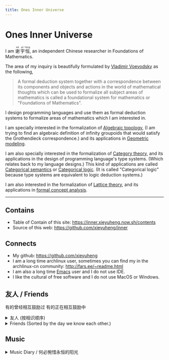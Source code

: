 ```yaml
---
title: Ones Inner Universe
---
```


# Ones Inner Universe

I am <ruby>谢<rp>(</rp><rt>xiè</rt><rp>)</rp> 宇<rp>(</rp><rt>yǔ</rt><rp>)</rp>恒<rp>(</rp><rt>héng</rt><rp>)</rp></ruby>, an independent Chinese researcher in Foundations of Mathematics.

The area of my inquiry is beautifully formulated by [Vladimir Voevodsky](https://en.wikipedia.org/wiki/Vladimir_Voevodsky) as the following,

> A formal deduction system together with a correspondence
> between its components and objects and actions in the world of mathematical thoughts
> which can be used to formalize all subject areas of mathematics
> is called a foundational system for mathematics or "Foundations of Mathematics".

I design programming languages
and use them as formal deduction systems
to formalize areas of mathematics which I am interested in.

I am specially interested in the formalization of [Algebraic topology](https://en.wikipedia.org/wiki/Algebraic_topology),
(I am trying to find an algebraic definition of infinity groupoids
that would satisfy the Grothendieck correspondence.)
and its applications in [Geometric modeling](https://en.wikipedia.org/wiki/Geometric_modeling).

I am also specially interested in the formalization of [Category theory](https://en.wikipedia.org/wiki/Category_theory),
and its applications in the design of programming language's type systems.
(Which relates back to my language designs.)
This kind of applications are called [Categorical semantics](https://ncatlab.org/nlab/show/categorical+semantics) or [Categorical logic](https://en.wikipedia.org/wiki/Categorical_logic).
(It is called "Categorical logic" because type systems are equivalent to logic deduction systems.)

I am also interested in the formalization of [Lattice theory](https://en.wikipedia.org/wiki/Lattice_(order)),
and its applications in [formal concept analysis](https://en.wikipedia.org/wiki/Formal_concept_analysis).

------

## Contains

- Table of Contain of this site: https://inner.xieyuheng.now.sh/contents
- Source of this web: https://github.com/xieyuheng/inner

## Connects

- My github: https://github.com/xieyuheng
- I am a long time archlinux user,
  sometimes you can find my in the archlinux-cn community: http://fars.ee/~readme.html
- I am also a long time [Emacs](https://en.wikipedia.org/wiki/Emacs) user and I do not use IDE.
- I like the cultural of free software and I do not use MacOS or Windows.

## 友人 / Friends

有的曾经相互鼓励过
有的正在相互鼓励中

<details>
<summary>友人 (按相识顺序)</summary>
<ul>
<li>fc: <a href="https://github.com/farseerfc" target="_blank" rel="noopener">https://github.com/farseerfc</a>
<ul>
<li><a href="https://farseerfc.me" target="_blank" rel="noopener">https://farseerfc.me</a></li>
</ul>
</li>
<li>百合: <a href="https://github.com/lilydjwg" target="_blank" rel="noopener">https://github.com/lilydjwg</a>
<ul>
<li><a href="https://blog.lilydjwg.me" target="_blank" rel="noopener">https://blog.lilydjwg.me</a></li>
</ul>
</li>
<li>肥猫: <a href="https://github.com/felixonmars" target="_blank" rel="noopener">https://github.com/felixonmars</a>
<ul>
<li><a href="http://felixc.at" target="_blank" rel="noopener">http://felixc.at</a></li>
</ul>
</li>
<li>quininer: <a href="https://github.com/quininer" target="_blank" rel="noopener">https://github.com/quininer</a>
<ul>
<li><a href="https://quininer.github.io" target="_blank" rel="noopener">https://quininer.github.io</a></li>
</ul>
</li>
<li>condy: <a href="https://github.com/condy0919" target="_blank" rel="noopener">https://github.com/condy0919</a>
<ul>
<li><a href="https://condy0919.github.io" target="_blank" rel="noopener">https://condy0919.github.io</a></li>
</ul>
</li>
<li>Dixing (Dex) Xu: <a href="https://github.com/dexhunter" target="_blank" rel="noopener">https://github.com/dexhunter</a>
<ul>
<li><a href="https://blog.dex.moe/about" target="_blank" rel="noopener">https://blog.dex.moe/about</a></li>
</ul>
</li>
<li>atommann: <a href="https://github.com/atommann" target="_blank" rel="noopener">https://github.com/atommann</a></li>
<li>myf: <a href="https://github.com/myf" target="_blank" rel="noopener">https://github.com/myf</a></li>
<li>zaoqi: <a href="https://github.com/zaoqi" target="_blank" rel="noopener">https://github.com/zaoqi</a></li>
<li>Neo_Chen: <a href="https://github.com/NeoChen1024" target="_blank" rel="noopener">https://github.com/NeoChen1024</a>
<ul>
<li><a href="http://ucbvax.nerdpol.ovh:65420" target="_blank" rel="noopener">http://ucbvax.nerdpol.ovh:65420</a></li>
<li><a href="https://gitlab.com/Neo_Chen" target="_blank" rel="noopener">https://gitlab.com/Neo_Chen</a></li>
</ul>
</li>
<li>开源哥: <a href="https://github.com/Z-Shang" target="_blank" rel="noopener">https://github.com/Z-Shang</a>
<ul>
<li><a href="https://gilgamesh.me" target="_blank" rel="noopener">https://gilgamesh.me</a></li>
</ul>
</li>
<li>阿怪: <a href="https://github.com/aguai" target="_blank" rel="noopener">https://github.com/aguai</a></li>
</ul>
</details>

<!-- - fc: https://github.com/farseerfc
 !--   - https://farseerfc.me
 !-- - 百合: https://github.com/lilydjwg
 !--   - https://blog.lilydjwg.me
 !-- - 肥猫: https://github.com/felixonmars
 !--   - http://felixc.at
 !-- - quininer: https://github.com/quininer
 !--   - https://quininer.github.io
 !-- - condy: https://github.com/condy0919
 !--   - https://condy0919.github.io
 !-- - Dixing (Dex) Xu: https://github.com/dexhunter
 !--   - https://blog.dex.moe/about
 !-- - atommann: https://github.com/atommann
 !-- - myf: https://github.com/myf
 !-- - zaoqi: https://github.com/zaoqi
 !-- - Neo_Chen: https://github.com/NeoChen1024
 !--   - http://ucbvax.nerdpol.ovh:65420
 !--   - https://gitlab.com/Neo_Chen
 !-- - 开源哥: https://github.com/Z-Shang
 !--   - https://gilgamesh.me
 !-- - 阿怪: https://github.com/aguai -->

<details>
<summary>Friends (Sorted by the day we know each other.)</summary>
<ul>
<li>Jason Hemann: <a href="https://github.com/jasonhemann" target="_blank" rel="noopener">https://github.com/jasonhemann</a></li>
<li>William Byrd: <a href="https://github.com/webyrd" target="_blank" rel="noopener">https://github.com/webyrd</a>
<ul>
<li><a href="http://webyrd.net" target="_blank" rel="noopener">http://webyrd.net</a></li>
</ul>
</li>
</ul>
</details>

<!-- - Jason Hemann: https://github.com/jasonhemann
 !-- - William Byrd: https://github.com/webyrd
 !--   - http://webyrd.net -->

## Music

<details>
<summary>Music Diary / 何必惋惜永恒的阳光</summary>
<ul>

  <li>
    2019-08-16 你就要死了但我可以带你一起去那里
    <br />
    <audio controls src="https://xieyuheng.github.io/music-diary/2019-08-16-你就要死了但我可以带你一起去那里.mp3?raw=true"></audio>
    <br />
  </li>

  <li>
    2019-07-14 正在死去的美丽的会跳舞的天使和稻草人
    <br />
    <audio controls src="https://xieyuheng.github.io/music-diary/2019-07-14-正在死去的美丽的会跳舞的天使和稻草人.mp3?raw=true"></audio>
    <br />
  </li>

  <li>
    2019-07-12 切勿努力去忘记
    <br />
    <audio controls src="https://xieyuheng.github.io/music-diary/2019-07-12-切勿努力去忘记.mp3?raw=true"></audio>
    <br />
  </li>

  <li>
    2019-03-06 今天本来不应该出门的
    <br />
    <audio controls src="https://xieyuheng.github.io/music-diary/2019-03-06-今天本来不应该出门的.mp3?raw=true"></audio>
    <br />
  </li>

  <li>
    2016-11-16 初犯
    <br />
    <ul>
      <li> 荒城 <br />
        鲍鴻然 <br />
        稻粱亦盡人安在 <br />
        也入秦川舊笛聲 <br />
        秋水不眠吞落月 <br />
        孤墳難入嘆荒城 <br />
        <audio controls src="https://xieyuheng.github.io/music-diary/2016-11-16-初犯/荒城.mp3?raw=true"></audio>
      </li>
      <li> 客夢 <br />
        鲍鴻然 <br />
        故雁回風驚客夢 <br />
        長川落日踏紛來 <br />
        秦中飛雪孤鴻寞 <br />
        嶺表玉階漫狂苔 <br />
        <audio controls src="https://xieyuheng.github.io/music-diary/2016-11-16-初犯/客夢.mp3?raw=true"></audio>
      </li>
    </ul>
    <br />
  </li>

</ul>
<details>

